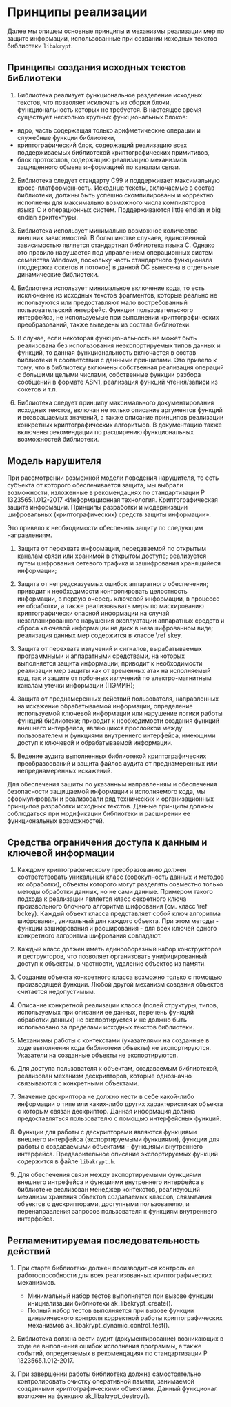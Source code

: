 # Принципы реализации

Далее мы опишем основные принципы и механизмы
реализации мер по защите информации,
использованные при создании исходных текстов библиотеки `libakrypt`.

## Принципы создания исходных текстов библиотеки

1. Библиотека реализует функциональное разделение исходных текстов,
что позволяет исключать из сборки блоки, функциональность которых не требуется.
В настоящее время существует несколько крупных функциональных блоков:

 * ядро, часть содержащая только арифметические операции и служебные функции библиотеки,
 * криптографический блок, содержащий реализацию всех поддерживаемых библиотекой
   криптографических примитивов,
 * блок протоколов, содержащию реализацию механизмов защищенного обмена информацией по каналам связи.

2. Библиотека следует стандарту С99 и поддерживает максимальную кросс-платформенность.
   Исходные тексты, включаемые в состав библиотеки,
   должны быть успешно скомпилированы и корректно исполнены для максимально возможного числа компиляторов
   языка С и операционных систем. Поддерживаются little endian и big endian архитектуры.

3. Библиотека использует минимально возможное
   количество внешних зависимостей. В большинстве случаев, единственной зависимостью
   является стандартная библиотека языка C. Однако это правило нарушается
   под управлением операционных систем семейства Windows, поскольку
   часть стандартного функционала (поддержка сокетов и потоков) в данной ОС вынесена
   в отдельные динамические библиотеки.

4. Библиотека использует минимальное включение кода, то есть исключение из исходных текстов
   фрагментов, которые реально не используются или предоставляют мало востребованный пользовательский интерфейс.
   Функции пользовательского интерфейса, не используемые при выполнении криптографических преобразований,
   также выведены из состава библиотеки.

5. В случае, если некоторая функциональность не может быть реализована
   без использования неэкспортируемых типов данных и функций, то данная функциональность
   включается в состав библиотеки в соответствии с данными принципами.
   Это привело к тому, что в библиотеку включены собственная реализация операций с большими целыми числами,
   собственные функции разбора сообщений в формате ASN1,
   реализация функций чтения/записи из сокетов и т.п.

6. Библиотека следует принципу максимального документирования исходных текстов,
   включая не только описание аргументов функций и возвращаемых значений,
   а также описание принципов реализации конкретных криптографических алгоритмов.
   В документацию также включены рекомендации по расширению функциональных возможностей библиотеки.

## Модель нарушителя

При рассмотрении возможной модели поведения нарушителя, то есть субъекта от которого  обеспечивается защита,
мы выбрали возможности, изложенные в рекомендациях по стандартизации Р 1323565.1.012-2017
«Информационная технология. Криптографическая защита информации.
Принципы разработки и модернизации шифровальных (криптографических) средств защиты информации».

Это привело к необходимости обеспечить защиту по следующим направлениям.

1. Защита от перехвата информации, передаваемой по открытым каналам связи или хранимой в открытом доступе;
   реализуется путем шифрования сетевого трафика и зашифрования хранящийеся информации;

2. Защита от непредсказуемых ошибок аппаратного обеспечения; приводит к необходимости
   контролировать целостность информации, в первую очередь ключевой информации,  в процессе ее обработки,
   а также реализовывать меры по маскированию криптографически опасной информации на случай
   незапланированного нарушения эксплуатации
   аппаратных средств и сброса ключевой информации на диск в незашифрованном виде;
   реализация данных мер содержится в классе \ref skey.

3. Защита от перехвата излучений и сигналов, вырабатываемых программными и аппаратными средствами,
   на которых выполняется защита информации; приводит к необходимости реализации мер защиты
   как от временных атак на исполняемый код, так и защите от побочных излучений по электро-магнитным
   каналам утечки информации (ПЭМИН);

4. Защита от преднамеренных действий пользователя, направленных на искажение обрабатываемой информации,
   определение используемой ключевой информации или нарушение логики работы функций библиотеки;
   приводит к необходимости создания функций внешнего интерфейса,
   являющихся прослойкой между пользователем и функциями внутреннего интерфейса,
   имеющими доступ к ключевой и обрабатываемой информации.

5. Ведение аудита выполненных библиотекой криптографических преобразоований и защита файлов аудита от
   преднамеренных или непреднамеренных искажений.

Для обеспечения защиты по указанным направлениям и обеспечения безопасности защищаемой информации
и исполняемого кода, мы сформулировали и реализовали ряд технических и организационных принципов
разработки исходных текстов. Данные принципы должны соблюдаться при модификации библиотеки и
расширении ее функциональных возможностей.


## Средства ограничения доступа к данным и ключевой информации

1. Каждому криптографическому преобразованию должен соответствовать уникальный класс
  (совокупность данных и методов их обработки),
   объекты которого могут разделять совместно только методы обработки данных, но не сами данные.
   Примером такого подхода к реализации является класс секретного ключа произвольного блочного
   алгоритма шифрования (см. класс \ref bckey). Каждый объект класса представляет собой ключ алгоритма шифрования,
   уникальный для каждого объекта. При этом методы - функции зашифрования и расширования -
   для всех ключей одного конкретного алгоритма шифрования совпадают.

2. Каждый класс должен иметь единооборазный набор конструкторов и деструкторов,
   что позволяет организовать унифицированный доступ к объектам, в частности, удаление объектов из памяти.

3. Создание объекта конкретного класса возможно только с помощью производящей функции.
   Любой другой механизм создания объектов считается недопустимым.

4. Описание конкретной реализации класса (полей структуры, типов, используемых при описании ее данных,
   перечень функций обработки данных) не экспортируется и не должно быть использовано за
   пределами исходных текстов библиотеки.

5. Механизмы работы с контекстами (указателями на созданные в ходе выполнения кода библиотеки объекты)
   не экспортируются. Указатели на созданные объекты не экспортируются.

6. Для доступа пользователя к объектам, создаваемым библиотекой, реализован механизм дескрипторов,
   которые однозначно связываются с конкретными объектами.

7. Значение дескриптора не должно нести в себе какой-либо информации о типе или каких-либо других характеристиках
   объекта с которым связан дескриптор. Данная информация должна предоставляться пользователю
   с помощью интерфейсных функций.

8. Функции для работы с дескрипторами являются функциями внешнего интерфейса (экспортируемыми функциями),
   функции для работы с создаваемыми объектами - функциями внутреннего интерфейса.
   Предварительное описание экспортируемых функций содержится в файле `libakrypt.h`.

9. Для обеспечения связи между экспортируемыми функциями внешнего интрефейса и функциями внутреннего
   интерфейса в библиотеке реализован
   менеджер контекстов, реализующий механизм хранения объектов создаваемых классов, связывания
   объектов с дескрипторами, доступными пользователю, и перенаправления запросов пользователя
   к функциям внутреннего интерфейса.

## Регламенитируемая последовательность действий

1. При старте библиотеки должен производиться контроль ее работоспособности для всех реализованных
   криптографических механизмов.

   * Минимальный набор тестов выполняется при вызове функции инициализации библиотеки ak_libakrypt_create().
   * Полный набор тестов выполняется при вызове функции динамического контроля
     корректной работы криптографических механизмов ak_libakrypt_dynamic_control_test().

2. Библиотека должна вести аудит (документирование) возникающих в ходе ее выполнения ошибок
   исполнения программы, а также событий, определяемых в
   рекомендациях по стандартизации Р 1323565.1.012-2017.

3. При завершении работы библиотека должна самостоятельно контролировать очистку оперативной памяти,
   занимаемой созданными криптографическими объектами.
   Данный функционал возложен на функцию ak_libakrypt_destroy().


